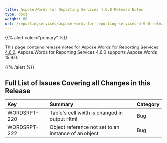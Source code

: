 ```yaml
---
title: Aspose.Words for Reporting Services 4.6.0 Release Notes
type: docs
weight: 60
url: /reportingservices/aspose-words-for-reporting-services-4-6-0-release-notes/
---
```


{{% alert color="primary" %}} 

This page contains release notes for [Aspose.Words for Reporting Services 4.6.0](http://www.aspose.com/downloads/words/reportingservices/new-releases/aspose.words-for-reporting-services-4.6.0-\(msi\)/). Aspose.Words for Reporting Services 4.6.0 supports Aspose.Words 15.9.0.

{{% /alert %}} 

## Full List of Issues Covering all Changes in this Release

|Key |Summary |Category |
| :- | :- | :- |
|WORDSRPT-220 |Table's cell width is changed in output Html |Bug |
|WORDSRPT-222 |Object reference not set to an instance of an object |Bug |

